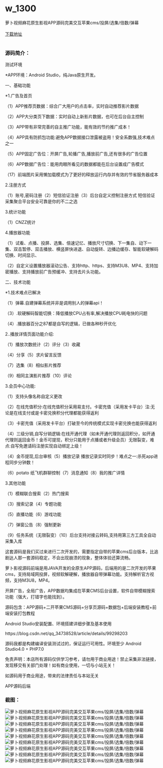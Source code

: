 # w_1300
萝卜视频麻花原生影视APP源码完美交互苹果cms/投屏/选集/倍数/弹幕
<br/></br>
[下载地址](https://www.uuid2.com/1300.html "下载地址")
<br/></br>
<h3>源码简介：</h3>
<p>测试环境<p>
<p>*APP环境：Android Studio，纯Java原生开发。<p>
<p>一、基础功能<p>
<p>*1.广告及首页<p>
<p>（1）APP推荐页数据：综合广大用户的点击率，实时自动推荐影片数据<p>
<p>（2）APP大分类页下数据：实时自动上新影片数据，也可在后台自主控制<p>
<p>（3）APP带有非常完善的自主推广功能，能有效的节约推广成本！<p>
<p>（4）APP具有防抓包功能:避免APP数据接口泄露被盗用！安全系数强,技术难点之一<p>
<p>（5）APP固定广告位：开屏广告,轮播广告,播放前广告,还有很多的广告位置<p>
<p>（6）APP数据广告位：能用肉眼所看见的数据都能在后台设置成广告模式<p>
<p>（17）前端图片采用懒加载模式为了更好的释放运行内存并有效的节省服务器成本<p>
<p>2.注册方式<p>
<p>（1）账号,密码注册（2）短信验证注册（3）后台自定义控制注册方式 短信验证采集聚合平台安全可靠是你的不二之选<p>
<p>3.统计功能<p>
<p>（1）CNZZ统计<p>
<p>4.播放器功能<p>
<p>（1）试看、点播、投屏、选集、倍速记忆、播放尺寸切换、下一集自、动下一集、双击暂停、双击播放、横竖屏快进退、自动旋转、边播边缓存、智能软硬解码切换、时间显示、<p>
<p>（2）自定义设置播放器滚动公告、支持http、https、支持M3U8、MP4、支持加密播放、支持播放前广告预缓冲、支持去片头功能。<p>
<p>二、技术功能<p>
<p>*1.技术难点已解决<p>
<p>（1）弹幕.自建弹幕系统并非是调用别人的弹幕api！<p>
<p>（3）.软硬解码智能切换：降低播放CPU占有率,解决播放CPU耗电快的问题<p>
<p>（4）.播放器百分之87都是自写的逻辑，已做各种秒开优化<p>
<p>2..播放详情页面功能介绍:<p>
<p>（1）播放次数统计（2）评分（3）收藏<p>
<p>（4）分享（5）求片留言反馈<p>
<p>（7）选集（8）相似影片推荐<p>
<p>（9）相同主演影片推荐（10）评论<p>
<p>3.会员中心功能:<p>
<p>（1）支持头像名称自定义更改<p>
<p>（2）在线充值积分:在线充值积分采用易支付。卡密充值（采用发卡平台）注:无论是在线支付或是卡密兑换积分代理都能获得返利<p>
<p>（3）卡密充值（采用发卡平台）打破至今的传统模式实现卡密兑换也能获得返利<p>
<p>（4）三级分销,自写分销逻辑:在线开通代理（如未开通代理则返回积分，如开通代理则返回金币！金币可提现，积分只能用于点播或者升级会员）无限裂变，难点:自写免邀请码注册实现自动绑定上级！<p>
<p>（4）金币提现,后台审核（5）播放记录 播放记录实时同步！难点之一:杀死app进程同步分钟数！<p>
<p>（6）potato 纸飞机群聊控制（7）消息通知（8）我的推广详情<p>
<p>3.其他功能<p>
<p>（1）模糊联合搜索（2）热门搜索<p>
<p>（3）搜索记录（4）专题功能<p>
<p>（5）直播功能（6）游戏功能<p>
<p>（7）弹窗公告（8）强制更新<p>
<p>（9）任务系统（无限裂变）（10）后台支持对接云转码,支持用第三方工具全自动采集入库<p>
<p>这套源码是我们买过来进行二次开发的，需要指定自带的苹果cms后台版本，比追剧达人那一套源码稳定，不会出现崩溃的现象，整体体验还算流畅。<p>
<p>萝卜影视源码前端是用JAVA开发的全原生APP源码，后端用的是二次开发的苹果cms，支持局域网投屏，视频软解硬解，播放器自带弹幕功能。支持解析官方视频，支持M3U8，MP4。<p>
<p>开屏广告，全局广告，APP数据均集成在苹果CMS后台设置，软件自带模糊搜索功能（强大，打错字也能找到）。<p>
<p>源码包含：APP源码+二开苹果CMS源码+分享页源码+数据包+后端安装教程+前端安装打包教程<p>
<p>Android Studio安装配置、环境搭建详细步骤及基本使用<p>
<p>https://blog.csdn.net/qq_34738528/article/details/99298203<p>
<p>源码我都是构建编译安装测试过的，保证运行可用性。环境至少 Android Studio4.0 + PHP7.0<p>
<p>免责声明：本店所有源码仅供学习参考，请勿用于商业用途！禁止采集非法链接，发现移交有关部门处理！如有商业使用，一切与小站无关！<p>
<p>如源码用于商业用途，带来的法律责任与本站无关<p>
<p>APP源码后端<p>
<h3>截图：</h3>
<img src="https://www.uuid2.com/wp-content/uploads/img/202107/f470a3f218.png" alt="萝卜视频麻花原生影视APP源码完美交互苹果cms/投屏/选集/倍数/弹幕"><img src="https://www.uuid2.com/wp-content/uploads/img/202107/f78d992840.jpg" alt="萝卜视频麻花原生影视APP源码完美交互苹果cms/投屏/选集/倍数/弹幕"><img src="https://www.uuid2.com/wp-content/uploads/img/202107/f5f255a846.png" alt="萝卜视频麻花原生影视APP源码完美交互苹果cms/投屏/选集/倍数/弹幕"><img src="https://www.uuid2.com/wp-content/uploads/img/202107/d19caa0753.png" alt="萝卜视频麻花原生影视APP源码完美交互苹果cms/投屏/选集/倍数/弹幕"><img src="https://www.uuid2.com/wp-content/uploads/img/202107/3edf2ca115.jpg" alt="萝卜视频麻花原生影视APP源码完美交互苹果cms/投屏/选集/倍数/弹幕"><img src="https://www.uuid2.com/wp-content/uploads/img/202107/680723a489.png" alt="萝卜视频麻花原生影视APP源码完美交互苹果cms/投屏/选集/倍数/弹幕"><img src="https://www.uuid2.com/wp-content/uploads/img/202107/3e7abf1723.png" alt="萝卜视频麻花原生影视APP源码完美交互苹果cms/投屏/选集/倍数/弹幕"><img src="https://www.uuid2.com/wp-content/uploads/img/202107/781f80b517.png" alt="萝卜视频麻花原生影视APP源码完美交互苹果cms/投屏/选集/倍数/弹幕"><img src="https://www.uuid2.com/wp-content/uploads/img/202107/781f80b172.png" alt="萝卜视频麻花原生影视APP源码完美交互苹果cms/投屏/选集/倍数/弹幕">
